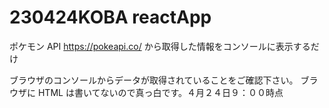 # 230424KOBA reactApp

ポケモン API
https://pokeapi.co/
から取得した情報をコンソールに表示するだけ

ブラウザのコンソールからデータが取得されていることをご確認下さい。
ブラウザに HTML は書いてないので真っ白です。４月２４日９：００時点
